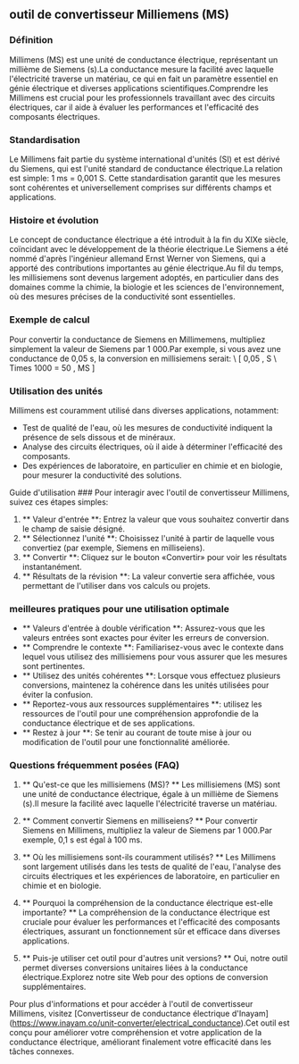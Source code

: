 ## outil de convertisseur Milliemens (MS)

### Définition
Millimens (MS) est une unité de conductance électrique, représentant un millième de Siemens (s).La conductance mesure la facilité avec laquelle l'électricité traverse un matériau, ce qui en fait un paramètre essentiel en génie électrique et diverses applications scientifiques.Comprendre les Millimens est crucial pour les professionnels travaillant avec des circuits électriques, car il aide à évaluer les performances et l'efficacité des composants électriques.

### Standardisation
Le Millimens fait partie du système international d'unités (SI) et est dérivé du Siemens, qui est l'unité standard de conductance électrique.La relation est simple: 1 ms = 0,001 S. Cette standardisation garantit que les mesures sont cohérentes et universellement comprises sur différents champs et applications.

### Histoire et évolution
Le concept de conductance électrique a été introduit à la fin du XIXe siècle, coïncidant avec le développement de la théorie électrique.Le Siemens a été nommé d'après l'ingénieur allemand Ernst Werner von Siemens, qui a apporté des contributions importantes au génie électrique.Au fil du temps, les millisiemens sont devenus largement adoptés, en particulier dans des domaines comme la chimie, la biologie et les sciences de l'environnement, où des mesures précises de la conductivité sont essentielles.

### Exemple de calcul
Pour convertir la conductance de Siemens en Millimemens, multipliez simplement la valeur de Siemens par 1 000.Par exemple, si vous avez une conductance de 0,05 s, la conversion en millisiemens serait:
\ [
0,05 \, S \ Times 1000 = 50 \, MS
\]

### Utilisation des unités
Millimens est couramment utilisé dans diverses applications, notamment:
- Test de qualité de l'eau, où les mesures de conductivité indiquent la présence de sels dissous et de minéraux.
- Analyse des circuits électriques, où il aide à déterminer l'efficacité des composants.
- Des expériences de laboratoire, en particulier en chimie et en biologie, pour mesurer la conductivité des solutions.

Guide d'utilisation ###
Pour interagir avec l'outil de convertisseur Millimens, suivez ces étapes simples:
1. ** Valeur d'entrée **: Entrez la valeur que vous souhaitez convertir dans le champ de saisie désigné.
2. ** Sélectionnez l'unité **: Choisissez l'unité à partir de laquelle vous convertiez (par exemple, Siemens en milliseiens).
3. ** Convertir **: Cliquez sur le bouton «Convertir» pour voir les résultats instantanément.
4. ** Résultats de la révision **: La valeur convertie sera affichée, vous permettant de l'utiliser dans vos calculs ou projets.

### meilleures pratiques pour une utilisation optimale
- ** Valeurs d'entrée à double vérification **: Assurez-vous que les valeurs entrées sont exactes pour éviter les erreurs de conversion.
- ** Comprendre le contexte **: Familiarisez-vous avec le contexte dans lequel vous utilisez des millisiemens pour vous assurer que les mesures sont pertinentes.
- ** Utilisez des unités cohérentes **: Lorsque vous effectuez plusieurs conversions, maintenez la cohérence dans les unités utilisées pour éviter la confusion.
- ** Reportez-vous aux ressources supplémentaires **: utilisez les ressources de l'outil pour une compréhension approfondie de la conductance électrique et de ses applications.
- ** Restez à jour **: Se tenir au courant de toute mise à jour ou modification de l'outil pour une fonctionnalité améliorée.

### Questions fréquemment posées (FAQ)

1. ** Qu'est-ce que les millisiemens (MS)? **
Les millisiemens (MS) sont une unité de conductance électrique, égale à un millième de Siemens (s).Il mesure la facilité avec laquelle l'électricité traverse un matériau.

2. ** Comment convertir Siemens en milliseiens? **
Pour convertir Siemens en Millimens, multipliez la valeur de Siemens par 1 000.Par exemple, 0,1 s est égal à 100 ms.

3. ** Où les millisiemens sont-ils couramment utilisés? **
Les Millimens sont largement utilisés dans les tests de qualité de l'eau, l'analyse des circuits électriques et les expériences de laboratoire, en particulier en chimie et en biologie.

4. ** Pourquoi la compréhension de la conductance électrique est-elle importante? **
La compréhension de la conductance électrique est cruciale pour évaluer les performances et l'efficacité des composants électriques, assurant un fonctionnement sûr et efficace dans diverses applications.

5. ** Puis-je utiliser cet outil pour d'autres unit versions? **
Oui, notre outil permet diverses conversions unitaires liées à la conductance électrique.Explorez notre site Web pour des options de conversion supplémentaires.

Pour plus d'informations et pour accéder à l'outil de convertisseur Millimens, visitez [Convertisseur de conductance électrique d'Inayam] (https://www.inayam.co/unit-converter/electrical_conductance).Cet outil est conçu pour améliorer votre compréhension et votre application de la conductance électrique, améliorant finalement votre efficacité dans les tâches connexes.